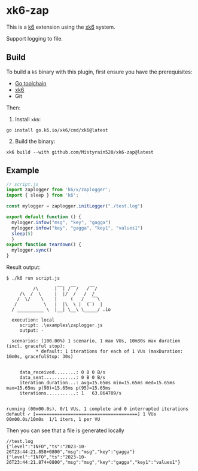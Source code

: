# xk6-zap

This is a [k6](https://github.com/grafana/k6) extension using the
[xk6](https://github.com/grafana/xk6) system.

Support logging to file.


## Build

To build a `k6` binary with this plugin, first ensure you have the prerequisites:

- [Go toolchain](https://go101.org/article/go-toolchain.html)
- [xk6](https://github.com/grafana/xk6)
- Git

Then:

1. Install `xk6`:
  ```shell
  go install go.k6.io/xk6/cmd/xk6@latest
  ```

2. Build the binary:
  ```shell
  xk6 build --with github.com/Mistyrain520/xk6-zap@latest
  ```




## Example

```javascript
// script.js
import zaplogger from 'k6/x/zaplogger';
import { sleep } from 'k6';

const mylogger = zaplogger.initLogger("./test.log")

export default function () { 
  mylogger.infow("msg", "key", "gagga")
  mylogger.infow("key", "gagga", "key1", "values1")
  sleep(5)
  }
export function teardown() {
  mylogger.sync()
}
```

Result output:

```shell
$ ./k6 run script.js

          /\      |‾‾| /‾‾/   /‾‾/
     /\  /  \     |  |/  /   /  /
    /  \/    \    |     (   /   ‾‾\
   /          \   |  |\  \ |  (‾)  |
  / __________ \  |__| \__\ \_____/ .io

  execution: local
     script: .\examples\zaplogger.js
     output: -

  scenarios: (100.00%) 1 scenario, 1 max VUs, 10m30s max duration (incl. graceful stop):
           * default: 1 iterations for each of 1 VUs (maxDuration: 10m0s, gracefulStop: 30s)


     data_received........: 0 B 0 B/s
     data_sent............: 0 B 0 B/s
     iteration_duration...: avg=15.65ms min=15.65ms med=15.65ms max=15.65ms p(90)=15.65ms p(95)=15.65ms
     iterations...........: 1   63.864709/s


running (00m00.0s), 0/1 VUs, 1 complete and 0 interrupted iterations
default ✓ [======================================] 1 VUs  00m00.0s/10m0s  1/1 iters, 1 per VU
```
Then you can see that a file is generated locally
```
//test.log
{"level":"INFO","ts":"2023-10-26T23:44:21.858+0800","msg":"msg","key":"gagga"}
{"level":"INFO","ts":"2023-10-26T23:44:21.874+0800","msg":"msg","key":"gagga","key1":"values1"}

```